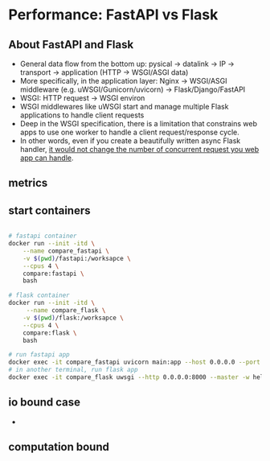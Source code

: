 # Performance: FastAPI vs Flask

## About FastAPI and Flask
- General data flow from the bottom up: pysical -> datalink -> IP -> transport -> application (HTTP -> WSGI/ASGI data)
- More specifically, in the application layer: Nginx -> WSGI/ASGI middleware (e.g. uWSGI/Gunicorn/uvicorn) -> Flask/Django/FastAPI
- WSGI: HTTP request -> WSGI environ
- WSGI middlewares like uWSGI start and manage multiple Flask applications to handle client requests
- Deep in the WSGI specification, there is a limitation that constrains web apps to use one worker to handle a client request/response cycle.
- In other words, even if you create a beautifully written async Flask handler, [it would not change the number of concurrent request you web app can handle](https://flask.palletsprojects.com/en/2.3.x/async-await/#performance).

## metrics

## start containers
```bash

# fastapi container
docker run --init -itd \
    --name compare_fastapi \
    -v $(pwd)/fastapi:/worksapce \
    --cpus 4 \
    compare:fastapi \
    bash

# flask container
docker run --init -itd \
     --name compare_flask \
    -v $(pwd)/flask:/worksapce \
    --cpus 4 \
    compare:flask \
    bash

# run fastapi app
docker exec -it compare_fastapi uvicorn main:app --host 0.0.0.0 --port 8000
# in another terminal, run flask app
docker exec -it compare_flask uwsgi --http 0.0.0.0:8000 --master -w hello:app
```

## io bound case
-

## computation bound
